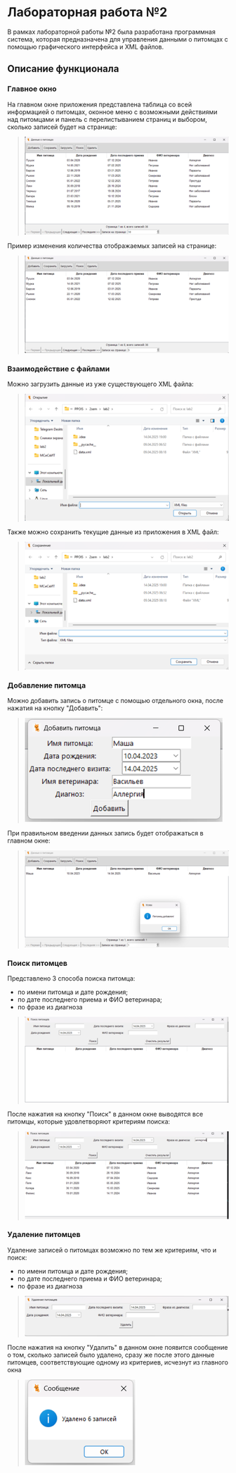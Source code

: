 # Лабораторная работа №2

В рамках лабораторной работы №2 была разработана программная система, которая предназначена для управления данными о питомцах с помощью графического интерфейса и XML файлов.

## Описание функционала

### Главное окно

На главном окне приложения представлена таблица со всей информацией о питомцах, оконное меню с возможными действиями над питомцами и панель с перелистыванием страниц и выбором, сколько записей будет на странице:
> ![image](https://github.com/viktoriaDEVV/PPOIS/blob/master/2sem/lab2/images/main_window.png)

Пример изменения количества отображаемых записей на странице:

> ![image](https://github.com/viktoriaDEVV/PPOIS/blob/master/2sem/lab2/images/changing_amount.png)


### Взаимодействие с файлами

Можно загрузить данные из уже существующего XML файла:

> ![image](https://github.com/viktoriaDEVV/PPOIS/blob/master/2sem/lab2/images/uploading.png)


Также можно сохранить текущие данные из приложения в XML файл:

> ![image](https://github.com/viktoriaDEVV/PPOIS/blob/master/2sem/lab2/images/saving.png)


### Добавление питомца

Можно добавить запись о питомце с помощью отдельного окна, после нажатия на кнопку "Добавить":

> ![image](https://github.com/viktoriaDEVV/PPOIS/blob/master/2sem/lab2/images/adding.png)

При правильном введении данных запись будет отображаться в главном окне:

> ![image](https://github.com/viktoriaDEVV/PPOIS/blob/master/2sem/lab2/images/sucess_add.png)

### Поиск питомцев

Представлено 3 способа поиска питомца: 
- по имени питомца и дате рождения;
- по дате последнего приема и ФИО ветеринара;
- по фразе из диагноза

> ![image](https://github.com/viktoriaDEVV/PPOIS/blob/master/2sem/lab2/images/finding.png)

После нажатия на кнопку "Поиск" в данном окне выводятся все питомцы, которые удовлетворяют критериям поиска:

> ![image](https://github.com/viktoriaDEVV/PPOIS/blob/master/2sem/lab2/images/find_result.png)

### Удаление питомцев

Удаление записей о питомцах возможно по тем же критериям, что и поиск:
- по имени питомца и дате рождения;
- по дате последнего приема и ФИО ветеринара;
- по фразе из диагноза

> ![image](https://github.com/viktoriaDEVV/PPOIS/blob/master/2sem/lab2/images/deleting.png)

После нажатия на кнопку "Удалить" в данном окне появится сообщение о том, сколько записей было удалено, сразу же после этого данные питомцев, соответствующие одному из критериев, исчезнут из главного окна

> ![image](https://github.com/viktoriaDEVV/PPOIS/blob/master/2sem/lab2/images/deleting_amount.png)
